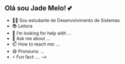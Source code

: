 ## Olá sou Jade Melo! 💕

- 👩‍💻 Sou estudante de Desenvolvimento de Sistemas
- 📚 Leitora
- 🤔 I’m looking for help with ...
- 💬 Ask me about ...
- 📫 How to reach me: ...
- 😄 Pronouns: ...
- ⚡ Fun fact: ...
-->
